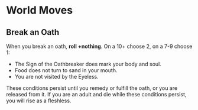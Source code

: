 # World Moves

## Break an Oath

When you break an oath, **roll +nothing**. On a 10+ choose 2, on a 7-9 choose 1:
- The Sign of the Oathbreaker does mark your body and soul.
- Food does not turn to sand in your mouth.
- You are not visited by the Eyeless.

These conditions persist until you remedy or fulfill the oath, or you are released from it. If you are an adult and die while these conditions persist, you will rise as a fleshless.